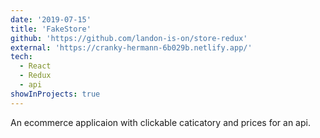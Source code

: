 ```yaml
---
date: '2019-07-15'
title: 'FakeStore'
github: 'https://github.com/landon-is-on/store-redux'
external: 'https://cranky-hermann-6b029b.netlify.app/'
tech:
  - React
  - Redux
  - api
showInProjects: true
---
```


An ecommerce applicaion with clickable caticatory and prices for an api.

